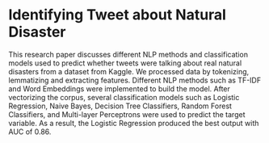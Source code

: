 # Identifying Tweet about Natural Disaster
This research paper discusses different NLP methods and classification models used to predict whether tweets were talking about real natural disasters from a dataset from Kaggle. We processed data by tokenizing, lemmatizing and extracting features. Different NLP methods such as TF-IDF and Word Embeddings were implemented to build the model. After vectorizing the corpus, several classification models such as Logistic Regression, Naive Bayes, Decision Tree Classifiers, Random Forest Classifiers, and Multi-layer Perceptrons were used to predict the target variable. As a result, the Logistic Regression produced the best output with AUC of 0.86.
